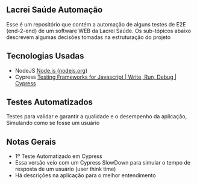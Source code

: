 ## Lacrei Saúde Automação
Esse é um repositório que contém a automação de alguns testes de E2E (end-2-end) de um software WEB da Lacrei Saúde. Os sub-tópicos abaixo descrevem algumas decisões tomadas na estruturação do projeto


## Tecnologias Usadas

- NodeJS
[Node.js (nodejs.org)](https://nodejs.org/en)
- Cypress
[Testing Frameworks for Javascript | Write, Run, Debug | Cypress](https://www.cypress.io/)


## Testes Automatizados
Testes para validar e garantir a qualidade e o desempenho da aplicação, Simulando como se fosse um usuário


## Notas Gerais
- 1º Teste Automatizado em Cypress
- Essa versão veio com um Cypress SlowDown para simular o tempo de resposta de um usuário (user think time)
- Há descrições na aplicação para o melhor entendimento

